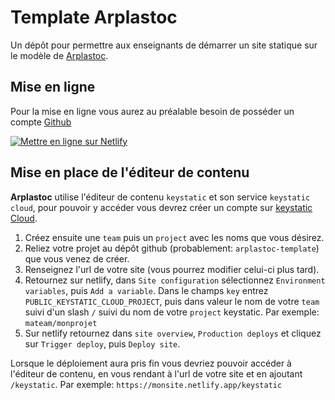 # Template Arplastoc

Un dépôt pour permettre aux enseignants de démarrer un site statique sur le modèle de [Arplastoc](https://arplastoc.com).

## Mise en ligne

Pour la mise en ligne vous aurez au préalable besoin de posséder un compte [Github](https://github.com/)

[![Mettre en ligne sur Netlify](https://www.netlify.com/img/deploy/button.svg)](https://app.netlify.com/start/deploy?repository=https://github.com/arplastoc/site)

## Mise en place de l'éditeur de contenu

**Arplastoc** utilise l'éditeur de contenu `keystatic` et son service `keystatic cloud`, pour pouvoir y accéder vous devrez créer un compte sur [keystatic Cloud](https://keystatic.cloud).

1. Créez ensuite une `team` puis un `project` avec les noms que vous désirez. 
2. Reliez votre projet au dépôt github (probablement: `arplastoc-template`) que vous venez de créer.
3. Renseignez l'url de votre site (vous pourrez modifier celui-ci plus tard).
4. Retournez sur netlify, dans `Site configuration` sélectionnez `Environment variables`, puis `Add a variable`. Dans le champs `key` entrez `PUBLIC_KEYSTATIC_CLOUD_PROJECT`, puis dans valeur le nom de votre `team` suivi d'un slash `/` suivi du nom de votre `project` keystatic. Par exemple: `mateam/monprojet`
5. Sur netlify retournez dans `site overview`, `Production deploys` et cliquez sur `Trigger deploy`, puis `Deploy site`.

Lorsque le déploiement aura pris fin vous devriez pouvoir accéder à l'éditeur de contenu, en vous rendant à l'url de votre site et en ajoutant `/keystatic`. Par exemple: `https://monsite.netlify.app/keystatic` 